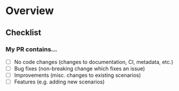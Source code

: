 # Overview
<!-- What this PR does, and why is needed, a useful description is expected, and relevant tickets should be mentioned -->

## Checklist

### My PR contains...
* [ ] No code changes (changes to documentation, CI, metadata, etc.)
* [ ] Bug fixes (non-breaking change which fixes an issue)
* [ ] Improvements (misc. changes to existing scenarios)
* [ ] Features (e.g. adding new scenarios)
